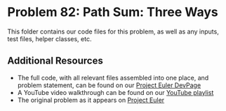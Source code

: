 # Problem 82: Path Sum: Three Ways
This folder contains our code files for this problem, as well as any inputs, test files, helper classes, etc.

## Additional Resources
* The full code, with all relevant files assembled into one place, and problem statement, can be found on our [Project Euler DevPage](https://bytethisstore.com/articles/pg/project-euler?p=82)
* A YouTube video walkthrough can be found on our [YouTube playlist](https://www.youtube.com/watch?v=ABDZiVkH5C0&list=PLUwVCIwecKmXvQQRE5F2E9KAl-bQ-bKYF)
* The original problem as it appears on [Project Euler](https://www.projecteuler.net/problem=82)
